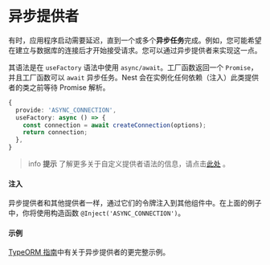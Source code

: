 # 异步提供者

有时，应用程序启动需要延迟，直到一个或多个**异步任务**完成。例如，您可能希望在建立与数据库的连接后才开始接受请求。您可以通过异步提供者来实现这一点。

其语法是在 `useFactory` 语法中使用 `async/await`。工厂函数返回一个 `Promise`，并且工厂函数可以 `await` 异步任务。Nest 会在实例化任何依赖（注入）此类提供者的类之前等待 Promise 解析。

```typescript
{
  provide: 'ASYNC_CONNECTION',
  useFactory: async () => {
    const connection = await createConnection(options);
    return connection;
  },
}
```

> info **提示** 了解更多关于自定义提供者语法的信息，请点击[此处](/fundamentals/custom-providers) 。

#### 注入

异步提供者和其他提供者一样，通过它们的令牌注入到其他组件中。在上面的例子中，你将使用构造函数 `@Inject('ASYNC_CONNECTION')`。

#### 示例

[TypeORM 指南](/recipes/sql-typeorm)中有关于异步提供者的更完整示例。
